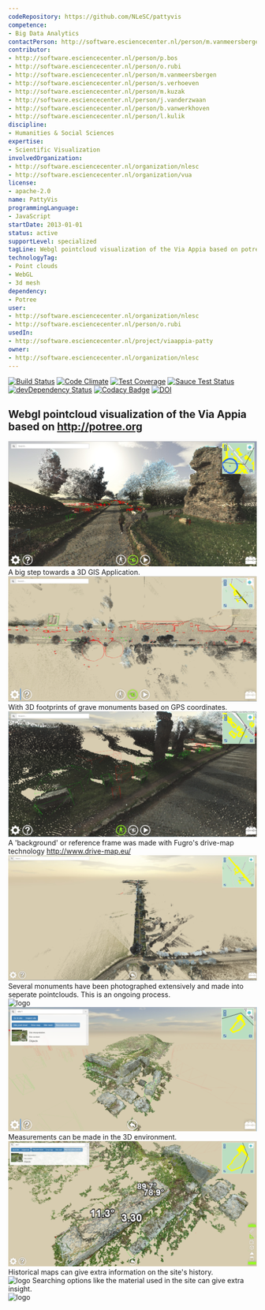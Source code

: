 ```yaml
---
codeRepository: https://github.com/NLeSC/pattyvis
competence:
- Big Data Analytics
contactPerson: http://software.esciencecenter.nl/person/m.vanmeersbergen
contributor:
- http://software.esciencecenter.nl/person/p.bos
- http://software.esciencecenter.nl/person/o.rubi
- http://software.esciencecenter.nl/person/m.vanmeersbergen
- http://software.esciencecenter.nl/person/s.verhoeven
- http://software.esciencecenter.nl/person/m.kuzak
- http://software.esciencecenter.nl/person/j.vanderzwaan
- http://software.esciencecenter.nl/person/b.vanwerkhoven
- http://software.esciencecenter.nl/person/l.kulik
discipline:
- Humanities & Social Sciences
expertise:
- Scientific Visualization
involvedOrganization:
- http://software.esciencecenter.nl/organization/nlesc
- http://software.esciencecenter.nl/organization/vua
license:
- apache-2.0
name: PattyVis
programmingLanguage:
- JavaScript
startDate: 2013-01-01
status: active
supportLevel: specialized
tagLine: Webgl pointcloud visualization of the Via Appia based on potree
technologyTag:
- Point clouds
- WebGL
- 3d mesh
dependency:
- Potree
user:
- http://software.esciencecenter.nl/organization/nlesc
- http://software.esciencecenter.nl/person/o.rubi
usedIn:
- http://software.esciencecenter.nl/project/viaappia-patty
owner: 
- http://software.esciencecenter.nl/organization/nlesc
---
```

[![Build Status](https://travis-ci.org/NLeSC/PattyVis.svg?branch=master)](https://travis-ci.org/NLeSC/PattyVis)
[![Code Climate](https://codeclimate.com/github/NLeSC/PattyVis/badges/gpa.svg)](https://codeclimate.com/github/NLeSC/PattyVis)
[![Test Coverage](https://codeclimate.com/github/NLeSC/PattyVis/badges/coverage.svg)](https://codeclimate.com/github/NLeSC/PattyVis)
[![Sauce Test Status](https://saucelabs.com/buildstatus/patty-vis)](https://saucelabs.com/u/patty-vis)
[![devDependency Status](https://david-dm.org/NLeSC/PattyVis/dev-status.svg)](https://david-dm.org/NLeSC/PattyVis#info=devDependencies)
[![Codacy Badge](https://www.codacy.com/project/badge/a2ebd9977fe04aa1af6e5c47dc8d6927)](https://www.codacy.com/public/sverhoeven/PattyVis)
[![DOI](https://zenodo.org/badge/doi/10.5281/zenodo.45923.svg)](http://dx.doi.org/10.5281/zenodo.45923)

Webgl pointcloud visualization of the Via Appia based on http://potree.org
--------------------------------------------------------------------------
![logo](https://github.com/NLeSC/PattyVis/raw/master/DOCS/pattyvis_fp_ss4.png "A beautiful vista")
A big step towards a 3D GIS Application.  
![logo](https://github.com/NLeSC/PattyVis/raw/master/DOCS/pattyvis_fp_ss2.png "A big step towards a 3D GIS Application")
With 3D footprints of grave monuments based on GPS coordinates.  
![logo](https://github.com/NLeSC/PattyVis/raw/master/DOCS/pattyvis_fp_ss1.png "With 3D footprints based on GPS coordinates")
A 'background' or reference frame was made with Fugro's drive-map technology http://www.drive-map.eu/  
![logo](https://github.com/NLeSC/PattyVis/raw/master/DOCS/pattyvis_fp_ss9.png "The drive map visualized")
Several monuments have been photographed extensively and made into seperate pointclouds. This is an ongoing process.  
![logo](https://github.com/NLeSC/PattyVis/raw/master/DOCS/pattyvis_fp_ss5.png "Here you can see the drive-map and the site-specific photography based pointcloud next to eachother")
![logo](https://github.com/NLeSC/PattyVis/raw/master/DOCS/pattyvis_fp_ss3.png "A particularly well-captured monument.")
Measurements can be made in the 3D environment.  
![logo](https://github.com/NLeSC/PattyVis/raw/master/DOCS/pattyvis_fp_ss8.png "Measurements can be made in the 3D environment.")
Historical maps can give extra information on the site's history.  
![logo](https://github.com/NLeSC/PattyVis/raw/master/DOCS/pattyvis_fp_ss6.png "Historical maps can give extra information on the site's history.")
Searching options like the material used in the site can give extra insight.  
![logo](https://github.com/NLeSC/PattyVis/raw/master/DOCS/pattyvis_fp_ss7.png "Historical maps can give extra information on the site's history.")
